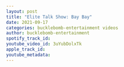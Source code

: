```yaml
---
layout: post
title: "Elite Talk Show: Bay Bay"
date: 2021-09-17
categories: bucklebomb-entertainment videos
author: bucklebomb-entertainment
spotify_track_id: 
youtube_video_id: 3uYubDolxTk
apple_track_id: 
youtube_metadata: 
---
```

